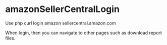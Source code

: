 # amazonSellerCentralLogin
Use php curl login amazon sellercentral.amazon.com

When login, then you can navigate to other pages such as download report files.
